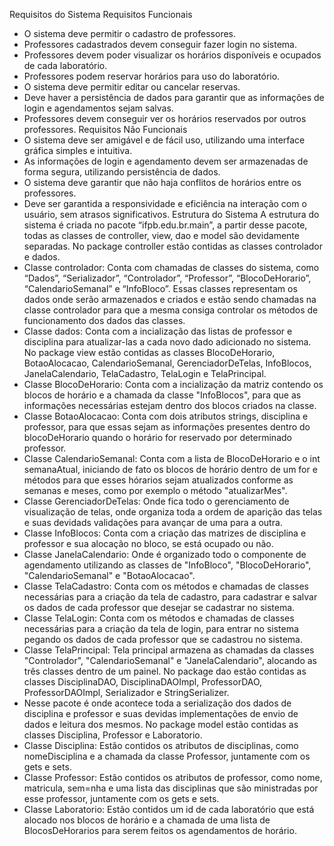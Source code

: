 Requisitos do Sistema
Requisitos Funcionais
- O sistema deve permitir o cadastro de professores.
- Professores cadastrados devem conseguir fazer login no sistema.
- Professores devem poder visualizar os horários disponíveis e ocupados de cada laboratório.
- Professores podem reservar horários para uso do laboratório.
- O sistema deve permitir editar ou cancelar reservas.
- Deve haver a persistência de dados para garantir que as informações de login e agendamentos sejam salvas.
- Professores devem conseguir ver os horários reservados por outros professores.
Requisitos Não Funcionais
- O sistema deve ser amigável e de fácil uso, utilizando uma interface gráfica simples e intuitiva.
- As informações de login e agendamento devem ser armazenadas de forma segura, utilizando persistência de dados.
- O sistema deve garantir que não haja conflitos de horários entre os professores.
- Deve ser garantida a responsividade e eficiência na interação com o usuário, sem atrasos significativos.
Estrutura do Sistema
A estrutura do sistema é criada no pacote “ifpb.edu.br.main”, a partir desse pacote, todas as classes de controller, view, dao e model são devidamente separadas.
No package controller estão contidas as classes controlador e dados. 
- Classe controlador: Conta com chamadas de classes do sistema, como “Dados”, “Serializador”, “Controlador”, “Professor”, “BlocoDeHorario”, “CalendarioSemanal” e “InfoBloco”.
Essas classes representam os dados onde serão armazenados e criados e estão sendo chamadas na classe controlador para que a mesma consiga controlar os métodos de funcionamento dos dados das classes. 
- Classe dados: Conta com a incialização das listas de professor e disciplina para atualizar-las a cada novo dado adicionado no sistema.
No package view estão contidas as classes BlocoDeHorario, BotaoAlocacao, CalendarioSemanal, GerenciadorDeTelas, InfoBlocos, JanelaCalendario, TelaCadastro, TelaLogin e TelaPrincipal.
- Classe BlocoDeHorario: Conta com a incialização da matriz contendo os blocos de horário e a chamada da classe "InfoBlocos", para que as informações necessárias estejam dentro dos blocos criados na classe.
- Classe BotaoAlocacao: Conta com dois atributos strings, disciplina e professor, para que essas sejam as informações presentes dentro do blocoDeHorario quando o horário for reservado por determinado professor.
- Classe CalendarioSemanal: Conta com a lista de BlocoDeHorario e o int semanaAtual, iniciando de fato os blocos de horário dentro de um for e métodos para que esses hórarios sejam atualizados conforme as semanas e meses, como por exemplo o método "atualizarMes".
- Classe GerenciadorDeTelas: Onde fica todo o gerenciamento de visualização de telas, onde organiza toda a ordem de aparição das telas e suas devidads validações para avançar de uma para a outra.
- Classe InfoBlocos: Conta com a criação das matrizes de disciplina e professor e sua alocação no bloco, se está ocupado ou não.
- Classe JanelaCalendario: Onde é organizado todo o componente de agendamento utilizando as classes de "InfoBloco", "BlocoDeHorario", "CalendarioSemanal" e "BotaoAlocacao". 
- Classe TelaCadastro: Conta com os métodos e chamadas de classes necessárias para a criação da tela de cadastro, para cadastrar e salvar os dados de cada professor que desejar se cadastrar no sistema.
- Classe TelaLogin: Conta com os métodos e chamadas de classes necessárias para a criação da tela de login, para entrar no sistema pegando os dados de cada professor que se cadastrou no sistema.
- Classe TelaPrincipal: Tela principal armazena as chamadas da classes "Controlador", "CalendarioSemanal" e "JanelaCalendario", alocando as três classes dentro de um painel.
No package dao estão contidas as classes DisciplinaDAO, DisciplinaDAOImpl, ProfessorDAO, ProfessorDAOImpl, Serializador e StringSerializer.
- Nesse pacote é onde acontece toda a serialização dos dados de disciplina e professor e suas devidas implementações de envio de dados e leitura dos mesmos.
No package model estão contidas as classes Disciplina, Professor e Laboratorio.
- Classe Disciplina: Estão contidos os atributos de disciplinas, como nomeDisciplina e a chamada da classe Professor, juntamente com os gets e sets.
- Classe Professor: Estão contidos os atributos de professor, como nome, matricula, sem=nha e uma lista das disciplinas que são ministradas por esse professor, juntamente com os gets e sets.
- Classe Laboratorio: Estão contidos um id de cada laboratório que está alocado nos blocos de horário e a chamada de uma lista de BlocosDeHorarios para serem feitos os agendamentos de horário.

